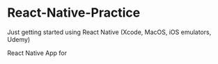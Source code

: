 # React-Native-Practice
Just getting started using React Native (Xcode, MacOS, iOS emulators, Udemy)

React Native App for 

